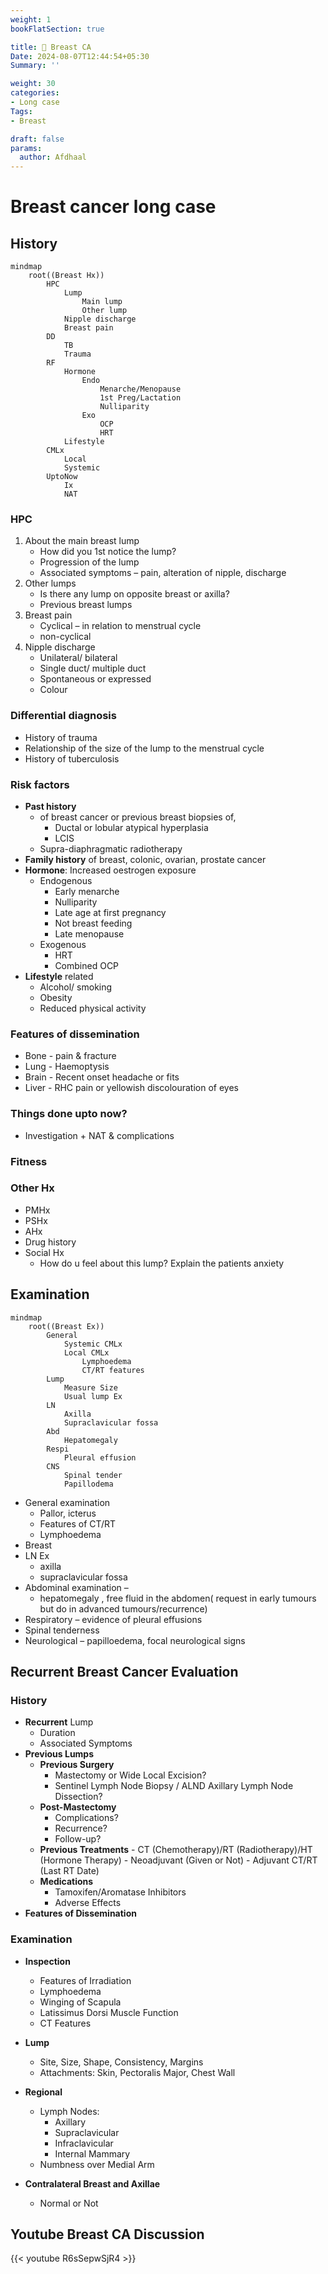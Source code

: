 ```yaml
---
weight: 1
bookFlatSection: true

title: 🍁 Breast CA
Date: 2024-08-07T12:44:54+05:30
Summary: ''

weight: 30
categories: 
- Long case
Tags:
- Breast

draft: false
params:
  author: Afdhaal
---
```


# Breast cancer long case

## History
```mermaid
mindmap
	root((Breast Hx))
		HPC
			Lump
				Main lump
				Other lump
			Nipple discharge
			Breast pain
		DD
			TB
			Trauma
		RF
			Hormone
				Endo
					Menarche/Menopause
					1st Preg/Lactation
					Nulliparity
				Exo
					OCP
					HRT
			Lifestyle
		CMLx
			Local
			Systemic
		UptoNow
			Ix
			NAT
``` 
### HPC
1. About the main breast lump
	- How did you 1st notice the lump?
	- Progression of the lump
	- Associated symptoms – pain, alteration of nipple, discharge
2. Other lumps
	- Is there any lump on opposite breast or axilla?
	- Previous breast lumps
3. Breast pain
	- Cyclical – in relation to menstrual cycle
	- non-cyclical
4. Nipple discharge
	- Unilateral/ bilateral
	- Single duct/ multiple duct
	- Spontaneous or expressed
	- Colour
### Differential diagnosis
- History of trauma
- Relationship of the size of the lump to the menstrual cycle
- History of tuberculosis
### Risk factors
- **Past history** 
	- of breast cancer or previous breast biopsies of,
		- Ductal or lobular atypical hyperplasia
		- LCIS
	- Supra-diaphragmatic radiotherapy
- **Family history** of breast, colonic, ovarian, prostate cancer
- **Hormone**: Increased oestrogen exposure
	- Endogenous
		- Early menarche
		- Nulliparity
		- Late age at first pregnancy
		- Not breast feeding
		- Late menopause
	- Exogenous
		- HRT
		- Combined OCP
- **Lifestyle** related
	- Alcohol/ smoking
	- Obesity
	- Reduced physical activity

### Features of dissemination
- Bone - pain & fracture
- Lung - Haemoptysis
- Brain - Recent onset headache or fits
- Liver - RHC pain or yellowish discolouration of eyes

### Things done upto now?
- Investigation + NAT & complications

### Fitness

### Other Hx
- PMHx
- PSHx
- AHx
- Drug history
- Social Hx
	- How do u feel about this lump? Explain the patients anxiety
## Examination
```mermaid
mindmap
	root((Breast Ex))
		General
			Systemic CMLx
			Local CMLx
				Lymphoedema
				CT/RT features
		Lump
			Measure Size
			Usual lump Ex
		LN
			Axilla
			Supraclavicular fossa
		Abd
			Hepatomegaly
		Respi
			Pleural effusion
		CNS
			Spinal tender
			Papillodema
```

- General examination
	- Pallor, icterus
	- Features of CT/RT
	- Lymphoedema
- Breast 
- LN Ex 
	- axilla
	- supraclavicular fossa
- Abdominal examination – 
	- hepatomegaly , free fluid in the abdomen( request in early tumours but do in advanced tumours/recurrence)
- Respiratory – evidence of pleural effusions
- Spinal tenderness
- Neurological – papilloedema, focal neurological signs

## Recurrent Breast Cancer Evaluation

### History

- **Recurrent** Lump
	- Duration
	- Associated Symptoms
- **Previous Lumps**
	- **Previous Surgery**
		- Mastectomy or Wide Local Excision?
		- Sentinel Lymph Node Biopsy / ALND Axillary Lymph Node Dissection?
	- **Post-Mastectomy**
		- Complications?
		- Recurrence?
		- Follow-up?
	- **Previous Treatments**
		  - CT (Chemotherapy)/RT (Radiotherapy)/HT (Hormone Therapy)
		  - Neoadjuvant (Given or Not)
		  - Adjuvant CT/RT (Last RT Date)
	- **Medications**
		- Tamoxifen/Aromatase Inhibitors
		- Adverse Effects
- **Features of Dissemination**

### Examination

- **Inspection**
	- Features of Irradiation
	- Lymphoedema
	- Winging of Scapula
	- Latissimus Dorsi Muscle Function
	- CT Features

- **Lump**
	- Site, Size, Shape, Consistency, Margins
	- Attachments: Skin, Pectoralis Major, Chest Wall

- **Regional**
	- Lymph Nodes: 
		- Axillary
		- Supraclavicular
		- Infraclavicular
		- Internal Mammary
	- Numbness over Medial Arm

- **Contralateral Breast and Axillae**
	- Normal or Not


## Youtube Breast CA Discussion
{{< youtube R6sSepwSjR4 >}}